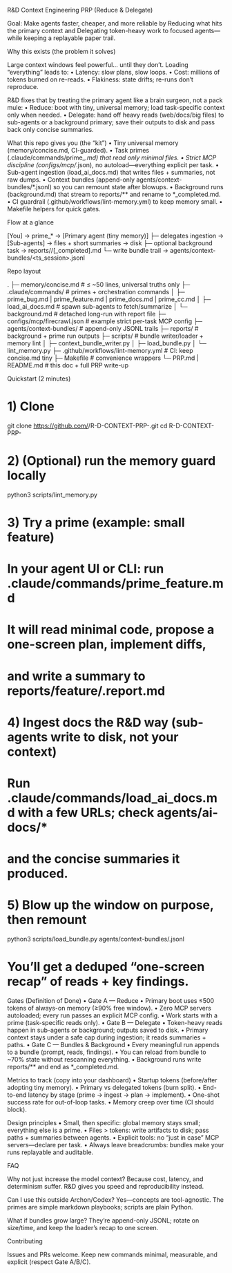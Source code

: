 
R&D Context Engineering PRP (Reduce & Delegate)

Goal: Make agents faster, cheaper, and more reliable by Reducing what hits the primary context and Delegating token-heavy work to focused agents—while keeping a replayable paper trail.

Why this exists (the problem it solves)

Large context windows feel powerful… until they don’t. Loading “everything” leads to:
	•	Latency: slow plans, slow loops.
	•	Cost: millions of tokens burned on re-reads.
	•	Flakiness: state drifts; re-runs don’t reproduce.

R&D fixes that by treating the primary agent like a brain surgeon, not a pack mule:
	•	Reduce: boot with tiny, universal memory; load task-specific context only when needed.
	•	Delegate: hand off heavy reads (web/docs/big files) to sub-agents or a background primary; save their outputs to disk and pass back only concise summaries.

What this repo gives you (the “kit”)
	•	Tiny universal memory (memory/concise.md, CI-guarded).
	•	Task primes (.claude/commands/prime_*.md) that read only minimal files.
	•	Strict MCP discipline (configs/mcp/*.json), no autoload—everything explicit per task.
	•	Sub-agent ingestion (load_ai_docs.md) that writes files + summaries, not raw dumps.
	•	Context bundles (append-only agents/context-bundles/*.jsonl) so you can remount state after blowups.
	•	Background runs (background.md) that stream to reports/** and rename to *_completed.md.
	•	CI guardrail (.github/workflows/lint-memory.yml) to keep memory small.
	•	Makefile helpers for quick gates.

Flow at a glance

[You] → prime_* → [Primary agent (tiny memory)]
             ├─ delegates ingestion → [Sub-agents] → files + short summaries → disk
             ├─ optional background task → reports/<task>/<ts>[_completed].md
             └─ write bundle trail → agents/context-bundles/<ts_session>.jsonl

Repo layout

. 
├─ memory/concise.md                     # ≤ ~50 lines, universal truths only
├─ .claude/commands/                     # primes + orchestration commands
│  ├─ prime_bug.md | prime_feature.md | prime_docs.md | prime_cc.md
│  ├─ load_ai_docs.md                    # spawn sub-agents to fetch/summarize
│  └─ background.md                      # detached long-run with report file
├─ configs/mcp/firecrawl.json            # example strict per-task MCP config
├─ agents/context-bundles/               # append-only JSONL trails
├─ reports/                              # background + prime run outputs
├─ scripts/                              # bundle writer/loader + memory lint
│  ├─ context_bundle_writer.py
│  ├─ load_bundle.py
│  └─ lint_memory.py
├─ .github/workflows/lint-memory.yml     # CI: keep concise.md tiny
├─ Makefile                              # convenience wrappers
└─ PRP.md | README.md                    # this doc + full PRP write-up

Quickstart (2 minutes)

# 1) Clone
git clone https://github.com/<you>/R-D-CONTEXT-PRP-.git
cd R-D-CONTEXT-PRP-

# 2) (Optional) run the memory guard locally
python3 scripts/lint_memory.py

# 3) Try a prime (example: small feature)
# In your agent UI or CLI: run .claude/commands/prime_feature.md
# It will read minimal code, propose a one-screen plan, implement diffs,
# and write a summary to reports/feature/<timestamp>.report.md

# 4) Ingest docs the R&D way (sub-agents write to disk, not your context)
# Run .claude/commands/load_ai_docs.md with a few URLs; check agents/ai-docs/*
# and the concise summaries it produced.

# 5) Blow up the window on purpose, then remount
python3 scripts/load_bundle.py agents/context-bundles/<your-latest>.jsonl
# You’ll get a deduped “one-screen recap” of reads + key findings.

Gates (Definition of Done)
	•	Gate A — Reduce
	•	Primary boot uses ≤500 tokens of always-on memory (≥90% free window).
	•	Zero MCP servers autoloaded; every run passes an explicit MCP config.
	•	Work starts with a prime (task-specific reads only).
	•	Gate B — Delegate
	•	Token-heavy reads happen in sub-agents or background; outputs saved to disk.
	•	Primary context stays under a safe cap during ingestion; it reads summaries + paths.
	•	Gate C — Bundles & Background
	•	Every meaningful run appends to a bundle (prompt, reads, findings).
	•	You can reload from bundle to ~70% state without rescanning everything.
	•	Background runs write reports/** and end as *_completed.md.

Metrics to track (copy into your dashboard)
	•	Startup tokens (before/after adopting tiny memory).
	•	Primary vs delegated tokens (burn split).
	•	End-to-end latency by stage (prime → ingest → plan → implement).
	•	One-shot success rate for out-of-loop tasks.
	•	Memory creep over time (CI should block).

Design principles
	•	Small, then specific: global memory stays small; everything else is a prime.
	•	Files > tokens: write artifacts to disk; pass paths + summaries between agents.
	•	Explicit tools: no “just in case” MCP servers—declare per task.
	•	Always leave breadcrumbs: bundles make your runs replayable and auditable.

FAQ

Why not just increase the model context?
Because cost, latency, and determinism suffer. R&D gives you speed and reproducibility instead.

Can I use this outside Archon/Codex?
Yes—concepts are tool-agnostic. The primes are simple markdown playbooks; scripts are plain Python.

What if bundles grow large?
They’re append-only JSONL; rotate on size/time, and keep the loader’s recap to one screen.

Contributing

Issues and PRs welcome. Keep new commands minimal, measurable, and explicit (respect Gate A/B/C).

